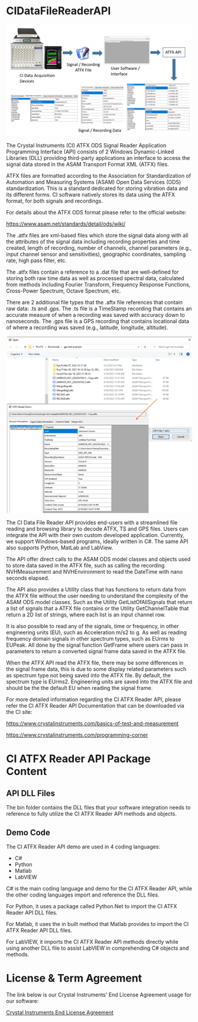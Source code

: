 # CIDataFileReaderAPI
![](https://github.com/Crystal-Instruments/CIDataFileReaderAPI/blob/main/images/ATFXAPIDiagram.png)

The Crystal Instruments (CI) ATFX ODS Signal Reader Application Programming Interface (API) consists of 2 Windows Dynamic-Linked Libraries (DLL) providing third-party applications an interface to access the signal data stored in the ASAM Transport Format XML (ATFX) files. 

ATFX files are formatted according to the Association for Standardization of Automation and Measuring Systems (ASAM) Open Data Services (ODS) standardization. This is a standard dedicated for storing vibration data and its different forms. CI software natively stores its data using the ATFX format, for both signals and recordings. 

For details about the ATFX ODS format please refer to the official website:

https://www.asam.net/standards/detail/ods/wiki/ 

The .atfx files are xml-based files which store the signal data along with all the attributes of the signal data including recording properties and time created, length of recording, number of channels, channel parameters (e.g., input channel sensor and sensitivities), geographic coordinates, sampling rate, high pass filter, etc. 

The .atfx files contain a reference to a .dat file that are well-defined for storing both raw time data as well as processed spectral data, calculated from methods including Fourier Transform, Frequency Response Functions, Cross-Power Spectrum, Octave Spectrum, etc. 

There are 2 additional file types that the .aftx file references that contain raw data: .ts and .gps. The .ts file is a TimeStamp recording that contains an accurate measure of when a recording was saved with accuracy down to nanoseconds. The .gps file is a GPS recording that contains locational data of where a recording was saved (e.g., latitude, longitude, altitude).

![](https://github.com/Crystal-Instruments/CIDataFileReaderAPI/blob/main/images/ATFXAPIOpenFileExample.png)

The CI Data File Reader API provides end-users with a streamlined file reading and browsing library to decode ATFX, TS and GPS files. Users can integrate the API with their own custom developed application. Currently, we support Windows-based programs, ideally written in C#. The same API also supports Python, MatLab and LabView. 

The API offer direct calls to the ASAM ODS model classes and objects used to store data saved in the ATFX file, such as calling the recording NVHMeasurement and NVHEnvironment to read the DateTime with nano seconds elapsed. 

The API also provides a Utility class that has functions to return data from the ATFX file without the user needing to understand the complexity of the ASAM ODS model classes. Such as the Utility GetListOfAllSignals that return a list of signals that a ATFX file contains or the Utility GetChannelTable that return a 2D list of strings, where each list is an input channel row. 

It is also possible to read any of the signals, time or frequency, in other engineering units (EU), such as Acceleration m/s2 to g. As well as reading frequency domain signals in other spectrum types, such as EUrms to EUPeak. All done by the signal function GetFrame where users can pass in parameters to return a converted signal frame data saved in the ATFX file.

When the ATFX API read the ATFX file, there may be some differences in the signal frame data, this is due to some display related parameters such as spectrum type not being saved into the ATFX file. By default, the spectrum type is EUrms2. Engineering units are saved into the ATFX file and should be the the default EU when reading the signal frame.

For more detailed information regarding the CI ATFX Reader API, please refer the CI ATFX Reader API Documentation that can be downloaded via the CI site:

https://www.crystalinstruments.com/basics-of-test-and-measurement 

https://www.crystalinstruments.com/programming-corner 

# CI ATFX Reader API Package Content

## API DLL Files

The bin folder contains the DLL files that your software integration needs to reference to fully utilize the CI ATFX Reader API methods and objects.

## Demo Code

The CI ATFX Reader API demo are used in 4 coding languages:
- C#
- Python
- Matlab
- LabVIEW

C# is the main coding language and demo for the CI ATFX Reader API, while the other coding languages import and reference the DLL files.

For Python, it uses a package called Python.Net to import the CI ATFX Reader API DLL files.

For Matlab, it uses the in built method that Matlab provides to import the CI ATFX Reader API DLL files.

For LabVIEW, it imports the CI ATFX Reader API methods directly while using another DLL file to assist LabVIEW in comprehending C# objects and methods.

# License & Term Agreement

The link below is our Crystal Instruments' End License Agreement usage for our software:

[Crystal Instruments End License Agreement](https://github.com/Crystal-Instruments/CIDataFileReaderAPI/blob/main/Crystal%20Instruments%20License.md)
